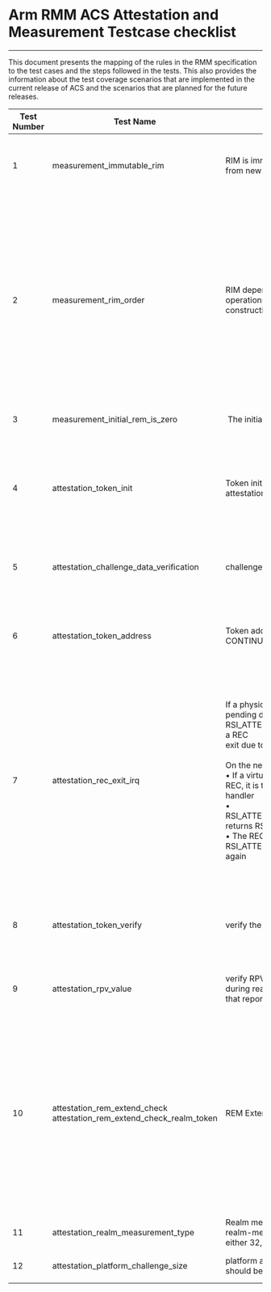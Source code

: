 # Arm RMM ACS Attestation and Measurement Testcase checklist
-------------------------------------------------------------------

This document presents the mapping of the rules in the RMM specification to the
test cases and the steps followed in the tests. This also provides the information
about the test coverage scenarios that are implemented in the current release of
ACS and the scenarios that are planned for the future releases.


| Test Number | Test Name     | Test Assertion                                                                                                                                                                                                                                                                                                                                                                                         | Test Steps                                                                                                                                                                                                                                                                                                                                                                                                                                                                                                                                                                                                                                 | Validated By ACS |
| ---- | ----------- | ------------------------------------------------------------------------------------------------------------------------------------------------------------------------------------------------------------------------------------------------------------------------------------------------------------------------------------------------------------------------------------------------ | ------------------------------------------------------------------------------------------------------------------------------------------------------------------------------------------------------------------------------------------------------------------------------------------------------------------------------------------------------------------------------------------------------------------------------------------------------------------------------------------------------------------------------------------------------------------------------------------------------------------------------------------ | ---------------- |
| 1    | measurement_immutable_rim         | RIM is immutable when realm changes from new to active                                                                                                                                                                                                                                                                                                                                           | 1\. Get the RIM after the realm got activated<br>2\. add and destroy the granules to the realm<br>3\. try getting the RIM <br>4\. both should be equal or else the test failsot activated                                                                                                                                                                                                                                                                                                                                                                                                                  | Yes               |
| 2    | measurement_rim_order         | RIM depends on the order of RMM operations executed during realm construction                                                                                                                                                                                                                                                                                                                    | 1\. construct realm A with as follows<br>2\. rd, rtt, ripas init, data create with exact image size. Before activating realm add one rec and one page.<br>3\. Repeat step 1. In step 2 first add data granule and than rec before activating the realm<br>4\. both RIM should be different, otherwise, the test fails<br><br>note:-<br><br>another variant of this scenario is as follows.<br><br>1\. create realm with different creation configurations like IPA size and protected ipa contents, <br>2\. observe the RIM and RIM should be different, otherwise test case fails                                                                                                    | Yes               |
| 3    | measurement_initial_rem_is_zero         |  The initial value of REM is 0                                                                                                                                                                                                                                                                                                                                                                   | 1\. activate realm<br>2\. content of RSI_MEASUREMENT_READ should return 0, otherwise, test fails                                                                                                                                                                                                                                                                                                                                                                                                                                                                                                                                           | Yes               |
| 4    | attestation_token_init | Token init terminates an ongoing attestation generation operation                                                                                                                                                                                                                                                                                                                                | 1\. activate realm<br>2\. call RSI_ATTESTATION_TOKEN_INIT with challenge1. <br>3\. call RSI_ATTESTATION_TOKEN_INIT again with different challenge i.e. challenge2. <br>4\. call RSI_ATTESTATION_TOKEN_CONTINUE<br>5\. check the after token generation which should verify with challenge2.                                                                                                                                                                                                                                                                                                                                                                                                    | Yes               |
| 5    | attestation_challenge_data_verification | challenge data verification                                                                                                                                                                                                                                                                                                                                                                      | 1\. activate realm<br>2\. get the token and check the challenge value with the token challenge.<br> 3\. If challenge values are not same test fails.                                                                                                                                                                                                                                                                                                                                                                                                          | Yes               |
| 6    | attestation_token_address | Token address passed to INIT and CONTINUE command should be match                                                                                                                                                                                                                                                                            | 1\. activate realm<br>2\. call RSI_ATTESTATION_TOKEN_INIT with buffer pointer 1<br>3\. call RSI_ATTESTATION_TOKEN_CONTINUE with a buffer pointer different from INIT and check the returns error, if no error then the test fails                                                                                                                                                                                                                                                                                                                                                                                                                                                                                                                        | Yes               |
| 7    | attestation_rec_exit_irq | If a physical interrupt becomes pending during the execution of RSI_ATTESTATION_TOKEN_CONTINUE, a REC<br>exit due to IRQ can occur.<br><br>On the next entry to the REC:<br>• If a virtual interrupt is pending on that REC, it is taken to the REC’s exception handler<br>• RSI_ATTESTATION_TOKEN_CONTINUE returns RSI_INCOMPLETE<br>• The REC should call RSI_ATTESTATION_TOKEN_CONTINUE again | 1\. Register IRQ handler and enable IRQ interrupt. activate  realm<br>2\. Go to realm side. <br>3\. call RSI_ATTESTATION_TOKEN_INIT <br>4\. Go back to host side. <br>5\. Program and enable EL2 timer. and go to realm side. <br>6\. call  RSI_ATTESTATION_TOKEN_CONTINUE<br>7\. make sure that the timer triggers. <br>8\. check rec exit due to IRQ at host side.t<br>9\. If correct flags are set and interrut is triggered set the flag and go back to realm. <br>10\. check RSI_INCOMPLETE received for the call RSI_ATTESTATION_TOKEN_CONTINUE<br>11\. re-issue the call RSI_ATTESTATION_TOKEN_CONTINUE<br>12\. all above passes then the test passes else fails | Yes               |
| 8    | attestation_token_verify | verify the attestation token format                                                                                                                                                                                                                                                                                                                                                              | 1\. activate realm<br>2\. call RSI_ATTESTATION_TOKEN_INIT <br>3\. call RSI_ATTESTATION_TOKEN_CONTINUE<br>4\. check the token size within 4KB<br>5\. decode the CBOR-encoded token.<br>6\. verify the mandatory realm and platform token formats and claims are satisfied                                                                                                                                                                                                                                                                             | Yes               |
| 9    | attestation_rpv_value | verify RPV that's provided as input during realm creation is the same as that reported in the realm token                                                                                                                                                                                                                                                                                        | 1\.  create realm with RPV value and verify the RPVs reported in the realm token correspond to the supplied input rpv value during realm creation.                                                                                                                                                                                                                                                                                                                                                                                                                                       | Yes               |
| 10   | attestation_rem_extend_check<br>attestation_rem_extend_check_realm_token | REM Extend check                                                                                                                                                                                                                                                                                                                                                                                 |attestation_rem_extend_check:<br> 1\. Create and activate realm. <br>2\. Add known content through RSI_MEASUREMENT_EXTEND. Read the REM value through MEASUREMENT_READ.<br>3\. Compare REM values with zero and check REM values are not zero.<br>4\. If REM values are zero test failes else pass.<br>attestation_rem_extend_check_realm_token:<br>1\. Create and activate realm. <br>2\. Add known content through RSI_MEASUREMENT_EXTEND.<br>3\. Call RSI_TOKEN_INIT and CONTINUE and get token.<br>4\. Decode token and get REM value.<br>5\. Compare REM values with zero and check REM values are not zero.<br>6\. If REM values are zero test failes else pass.                                 | Yes               |
| 11   | attestation_realm_measurement_type | Realm measurement type ( cca-realm-measurement-type) should be either 32, 48, 64 byte                                                                                                                                                                                                                                                                                                            | 1\. activate realm<br>2\. get the measurement and check the measurement type size as mentioned                                                                                                                                                                                                                                                                                                                                                                                                                                                                                                                                             | Yes               |
| 12   | attestation_platform_challenge_size | platform attestation challenge size should be either 32, 48, 64                                                                                                                                                                                                                                                                                                                                  | 1\. activate realm<br>2\. get the attestation token  and check the size as mentioned                                                                                                                                                                                                                                                                                                                                                                                                                                                                                                                                                       | Yes               |
